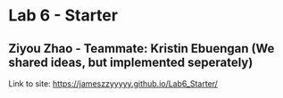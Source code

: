 # Lab 6 - Starter

## Ziyou Zhao - Teammate: Kristin Ebuengan (We shared ideas, but implemented seperately)

Link to site: https://jameszzyyyyy.github.io/Lab6_Starter/
